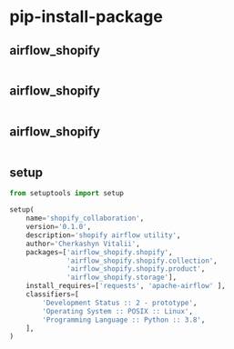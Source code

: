 # pip-install-package

## airflow_shopify

<!-- MARKDOWN-AUTO-DOCS:START (CODE:src=../../python/pip-install-package/airflow_shopify/__init__.py) -->
<!-- The below code snippet is automatically added from ../../python/pip-install-package/airflow_shopify/__init__.py -->
```py

```
<!-- MARKDOWN-AUTO-DOCS:END -->



## airflow_shopify

<!-- MARKDOWN-AUTO-DOCS:START (CODE:src=../../python/pip-install-package/airflow_shopify/shopify/__init__.py) -->
<!-- The below code snippet is automatically added from ../../python/pip-install-package/airflow_shopify/shopify/__init__.py -->
```py

```
<!-- MARKDOWN-AUTO-DOCS:END -->



## airflow_shopify

<!-- MARKDOWN-AUTO-DOCS:START (CODE:src=../../python/pip-install-package/airflow_shopify/shopify/collection/__init__.py) -->
<!-- The below code snippet is automatically added from ../../python/pip-install-package/airflow_shopify/shopify/collection/__init__.py -->
```py

```
<!-- MARKDOWN-AUTO-DOCS:END -->



## setup

<!-- MARKDOWN-AUTO-DOCS:START (CODE:src=../../python/pip-install-package/setup.py) -->
<!-- The below code snippet is automatically added from ../../python/pip-install-package/setup.py -->
```py
from setuptools import setup

setup(
    name='shopify_collaboration',
    version='0.1.0',    
    description='shopify airflow utility',
    author='Cherkashyn Vitalii',
    packages=['airflow_shopify.shopify',
              'airflow_shopify.shopify.collection',
              'airflow_shopify.shopify.product',
              'airflow_shopify.storage'],
    install_requires=['requests', 'apache-airflow' ],
    classifiers=[
        'Development Status :: 2 - prototype',
        'Operating System :: POSIX :: Linux',        
        'Programming Language :: Python :: 3.8',
    ],
)
```
<!-- MARKDOWN-AUTO-DOCS:END -->


